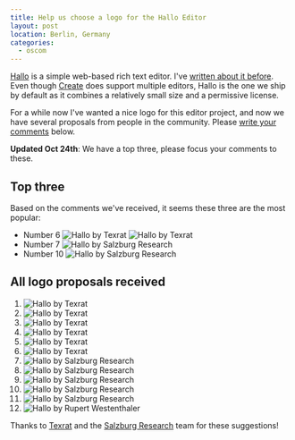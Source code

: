```yaml
---
title: Help us choose a logo for the Hallo Editor
layout: post
location: Berlin, Germany
categories:
  - oscom
---
```

[Hallo](http://hallojs.org/) is a simple web-based rich text editor. I've [written about it before](http://bergie.iki.fi/blog/hallo-editor/). Even though [Create](http://createjs.org/) does support multiple editors, Hallo is the one we ship by default as it combines a relatively small size and a permissive license.

For a while now I've wanted a nice logo for this editor project, and now we have several proposals from people in the community. Please [write your comments](#disqus_thread) below.

**Updated Oct 24th**: We have a top three, please focus your comments to these.

## Top three

Based on the comments we've received, it seems these three are the most popular:

* Number 6 ![Hallo by Texrat](https://s3.eu-central-1.amazonaws.com/bergie-iki-fi/hallo_logos/texrat6.png) ![Hallo by Texrat](https://s3.eu-central-1.amazonaws.com/bergie-iki-fi/hallo_logos/texrat6a.png)
* Number 7 ![Hallo by Salzburg Research](https://s3.eu-central-1.amazonaws.com/bergie-iki-fi/hallo_logos/srfg1.png)
* Number 10 ![Hallo by Salzburg Research](https://s3.eu-central-1.amazonaws.com/bergie-iki-fi/hallo_logos/srfg4.png)

## All logo proposals received

1. ![Hallo by Texrat](https://s3.eu-central-1.amazonaws.com/bergie-iki-fi/hallo_logos/texrat1.png)
2. ![Hallo by Texrat](https://s3.eu-central-1.amazonaws.com/bergie-iki-fi/hallo_logos/texrat2.png)
3. ![Hallo by Texrat](https://s3.eu-central-1.amazonaws.com/bergie-iki-fi/hallo_logos/texrat3.png)
4. ![Hallo by Texrat](https://s3.eu-central-1.amazonaws.com/bergie-iki-fi/hallo_logos/texrat4.png)
5. ![Hallo by Texrat](https://s3.eu-central-1.amazonaws.com/bergie-iki-fi/hallo_logos/texrat5.png)
6. ![Hallo by Texrat](https://s3.eu-central-1.amazonaws.com/bergie-iki-fi/hallo_logos/texrat6.png)
7. ![Hallo by Salzburg Research](https://s3.eu-central-1.amazonaws.com/bergie-iki-fi/hallo_logos/srfg1.png)
8. ![Hallo by Salzburg Research](https://s3.eu-central-1.amazonaws.com/bergie-iki-fi/hallo_logos/srfg2.png)
9. ![Hallo by Salzburg Research](https://s3.eu-central-1.amazonaws.com/bergie-iki-fi/hallo_logos/srfg3.png)
10. ![Hallo by Salzburg Research](https://s3.eu-central-1.amazonaws.com/bergie-iki-fi/hallo_logos/srfg4.png)
11. ![Hallo by Salzburg Research](https://s3.eu-central-1.amazonaws.com/bergie-iki-fi/hallo_logos/srfg5.png)
12. ![Hallo by Rupert Westenthaler](https://s3.eu-central-1.amazonaws.com/bergie-iki-fi/hallo_logos/westei.png)

Thanks to [Texrat](http://texrat.net/) and the [Salzburg Research](http://www.salzburgresearch.at/) team for these suggestions!
